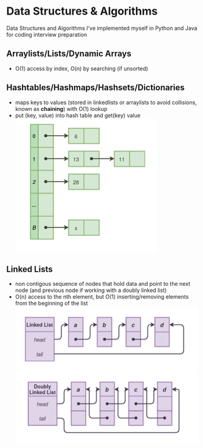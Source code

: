 # Data Structures & Algorithms
Data Structures and Algorithms I've implemented myself in Python and Java for coding interview preparation


## Arraylists/Lists/Dynamic Arrays
* O(1) access by index, O(n) by searching (if unsorted)

## Hashtables/Hashmaps/Hashsets/Dictionaries
* maps keys to values (stored in linkedlists or arraylists to avoid collisions, known as **chaining**) with O(1) lookup
* put (key, value) into hash table and get(key) value 
![Alt text](/images/hashtable.png)

## Linked Lists
* non contigous sequence of nodes that hold data and point to the next node (and previous node if working with a doubly linked list)
* O(n) access to the nth element, but O(1) inserting/removing elements from the beginning of the list
![Alt text](/images/linkedlist.png)
![Alt text](/images/doublylinkedlist.png)
